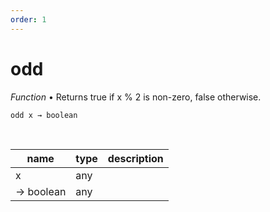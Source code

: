```yaml
---
order: 1
---
```

# odd

_Function_ &bull; Returns true if x % 2 is non-zero, false otherwise.

<pre><code>odd x &rarr; boolean</code></pre>
<br>

| name | type | description |
|------|------|-------------|
|x|any||
|&rarr; boolean|any||



